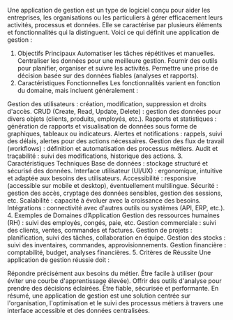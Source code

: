 Une application de gestion est un type de logiciel conçu pour aider les entreprises, les organisations ou les particuliers à gérer efficacement leurs activités, processus et données. Elle se caractérise par plusieurs éléments et fonctionnalités qui la distinguent. Voici ce qui définit une application de gestion :

1. Objectifs Principaux
Automatiser les tâches répétitives et manuelles.
Centraliser les données pour une meilleure gestion.
Fournir des outils pour planifier, organiser et suivre les activités.
Permettre une prise de décision basée sur des données fiables (analyses et rapports).
2. Caractéristiques Fonctionnelles
Les fonctionnalités varient en fonction du domaine, mais incluent généralement :

Gestion des utilisateurs : création, modification, suppression et droits d'accès.
CRUD (Create, Read, Update, Delete) : gestion des données pour divers objets (clients, produits, employés, etc.).
Rapports et statistiques : génération de rapports et visualisation de données sous forme de graphiques, tableaux ou indicateurs.
Alertes et notifications : rappels, suivi des délais, alertes pour des actions nécessaires.
Gestion des flux de travail (workflows) : définition et automatisation des processus métiers.
Audit et traçabilité : suivi des modifications, historique des actions.
3. Caractéristiques Techniques
Base de données : stockage structuré et sécurisé des données.
Interface utilisateur (UI/UX) : ergonomique, intuitive et adaptée aux besoins des utilisateurs.
Accessibilité : responsive (accessible sur mobile et desktop), éventuellement multilingue.
Sécurité : gestion des accès, cryptage des données sensibles, gestion des sessions, etc.
Scalabilité : capacité à évoluer avec la croissance des besoins.
Intégrations : connectivité avec d'autres outils ou systèmes (API, ERP, etc.).
4. Exemples de Domaines d’Application
Gestion des ressources humaines (RH) : suivi des employés, congés, paie, etc.
Gestion commerciale : suivi des clients, ventes, commandes et factures.
Gestion de projets : planification, suivi des tâches, collaboration en équipe.
Gestion des stocks : suivi des inventaires, commandes, approvisionnements.
Gestion financière : comptabilité, budget, analyses financières.
5. Critères de Réussite
Une application de gestion réussie doit :

Répondre précisément aux besoins du métier.
Être facile à utiliser (pour éviter une courbe d'apprentissage élevée).
Offrir des outils d'analyse pour prendre des décisions éclairées.
Être fiable, sécurisée et performante.
En résumé, une application de gestion est une solution centrée sur l'organisation, l'optimisation et le suivi des processus métiers à travers une interface accessible et des données centralisées.







